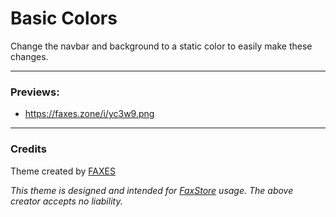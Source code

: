 # Basic Colors

Change the navbar and background to a static color to easily make these changes.

---

### Previews:

- https://faxes.zone/i/yc3w9.png

---

### Credits

Theme created by [FAXES](https://github.com/FAXES)

*This theme is designed and intended for [FaxStore](https://faxes.zone/faxstore) usage. The above creator accepts no liability.*
